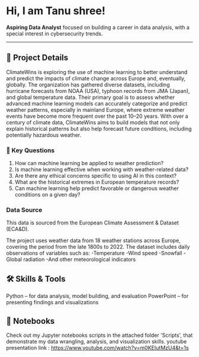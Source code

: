# Hi, I am Tanu shree!

 **Aspiring Data Analyst** focused on building a career in data analysis, with a special interest in cybersecurity trends.

---

## 🚀 Project Details
ClimateWins is exploring the use of machine learning to better understand and predict the impacts of climate change across Europe and, eventually, globally. The organization has gathered diverse datasets, including hurricane forecasts from NOAA (USA), typhoon records from JMA (Japan), and global temperature data.
Their primary goal is to assess whether advanced machine learning models can accurately categorize and predict weather patterns, especially in mainland Europe, where extreme weather events have become more frequent over the past 10–20 years. With over a century of climate data, ClimateWins aims to build models that not only explain historical patterns but also help forecast future conditions, including potentially hazardous weather.

### 🔎 Key Questions
1. How can machine learning be applied to weather prediction?
2. Is machine learning effective when working with weather-related data?
3. Are there any ethical concerns specific to using AI in this context?
4. What are the historical extremes in European temperature records?
5. Can machine learning help predict favorable or dangerous weather conditions on a given day?

### Data Source
This data is sourced from the European Climate Assessment & Dataset (ECA&D).

The project uses weather data from 18 weather stations across Europe, covering the period from the late 1800s to 2022. The dataset includes daily observations of variables such as:
-Temperature
-Wind speed
-Snowfall
-Global radiation
-And other meteorological indicators

## 🛠️ Skills & Tools
Python – for data analysis, model building, and evaluation
PowerPoint – for presenting findings and visualizations

## 📒 Notebooks

Check out my Jupyter notebooks scripts in the attached folder 'Scripts', that demonstrate my data wrangling, analysis, and visualization skills. 
youtube presentation link : https://www.youtube.com/watch?v=m0KEIutMzU4&t=1s
